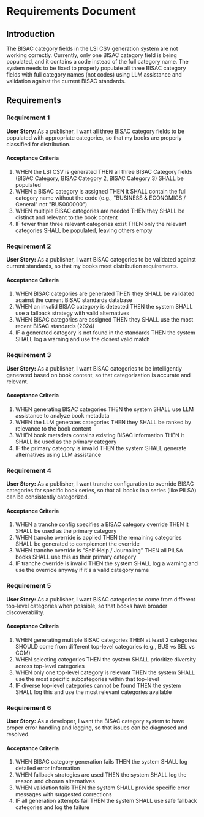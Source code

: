 # Requirements Document

## Introduction

The BISAC category fields in the LSI CSV generation system are not working correctly. Currently, only one BISAC category field is being populated, and it contains a code instead of the full category name. The system needs to be fixed to properly populate all three BISAC category fields with full category names (not codes) using LLM assistance and validation against the current BISAC standards.

## Requirements

### Requirement 1

**User Story:** As a publisher, I want all three BISAC category fields to be populated with appropriate categories, so that my books are properly classified for distribution.

#### Acceptance Criteria

1. WHEN the LSI CSV is generated THEN all three BISAC Category fields (BISAC Category, BISAC Category 2, BISAC Category 3) SHALL be populated
2. WHEN a BISAC category is assigned THEN it SHALL contain the full category name without the code (e.g., "BUSINESS & ECONOMICS / General" not "BUS000000")
3. WHEN multiple BISAC categories are needed THEN they SHALL be distinct and relevant to the book content
4. IF fewer than three relevant categories exist THEN only the relevant categories SHALL be populated, leaving others empty

### Requirement 2

**User Story:** As a publisher, I want BISAC categories to be validated against current standards, so that my books meet distribution requirements.

#### Acceptance Criteria

1. WHEN BISAC categories are generated THEN they SHALL be validated against the current BISAC standards database
2. WHEN an invalid BISAC category is detected THEN the system SHALL use a fallback strategy with valid alternatives
3. WHEN BISAC categories are assigned THEN they SHALL use the most recent BISAC standards (2024)
4. IF a generated category is not found in the standards THEN the system SHALL log a warning and use the closest valid match

### Requirement 3

**User Story:** As a publisher, I want BISAC categories to be intelligently generated based on book content, so that categorization is accurate and relevant.

#### Acceptance Criteria

1. WHEN generating BISAC categories THEN the system SHALL use LLM assistance to analyze book metadata
2. WHEN the LLM generates categories THEN they SHALL be ranked by relevance to the book content
3. WHEN book metadata contains existing BISAC information THEN it SHALL be used as the primary category
4. IF the primary category is invalid THEN the system SHALL generate alternatives using LLM assistance

### Requirement 4

**User Story:** As a publisher, I want tranche configuration to override BISAC categories for specific book series, so that all books in a series (like PILSA) can be consistently categorized.

#### Acceptance Criteria

1. WHEN a tranche config specifies a BISAC category override THEN it SHALL be used as the primary category
2. WHEN tranche override is applied THEN the remaining categories SHALL be generated to complement the override
3. WHEN tranche override is "Self-Help / Journaling" THEN all PILSA books SHALL use this as their primary category
4. IF tranche override is invalid THEN the system SHALL log a warning and use the override anyway if it's a valid category name

### Requirement 5

**User Story:** As a publisher, I want BISAC categories to come from different top-level categories when possible, so that books have broader discoverability.

#### Acceptance Criteria

1. WHEN generating multiple BISAC categories THEN at least 2 categories SHOULD come from different top-level categories (e.g., BUS vs SEL vs COM)
2. WHEN selecting categories THEN the system SHALL prioritize diversity across top-level categories
3. WHEN only one top-level category is relevant THEN the system SHALL use the most specific subcategories within that top-level
4. IF diverse top-level categories cannot be found THEN the system SHALL log this and use the most relevant categories available

### Requirement 6

**User Story:** As a developer, I want the BISAC category system to have proper error handling and logging, so that issues can be diagnosed and resolved.

#### Acceptance Criteria

1. WHEN BISAC category generation fails THEN the system SHALL log detailed error information
2. WHEN fallback strategies are used THEN the system SHALL log the reason and chosen alternatives
3. WHEN validation fails THEN the system SHALL provide specific error messages with suggested corrections
4. IF all generation attempts fail THEN the system SHALL use safe fallback categories and log the failure